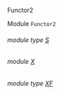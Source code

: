 Functor2

Module `Functor2`

<a id="module-type-S"></a>

###### module type [S](Functor2.module-type-S.md)

<a id="module-X"></a>

###### module [X](Functor2.X.md)

<a id="module-type-XF"></a>

###### module type [XF](Functor2.module-type-XF.md)
